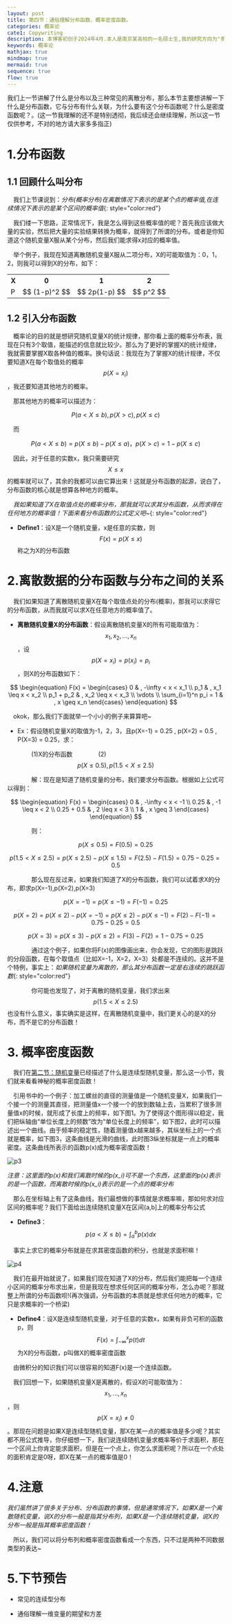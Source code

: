 ```yaml
---
layout: post
title: 第四节：通俗理解分布函数、概率密度函数。
categories: 概率论
cate1: Copywriting
description: 本博客初创于2024年4月.本人是南京某高校的一名硕士生,我的研究方向为"多模态学习"(数学专业).
keywords: 概率论
mathjax: true
mindmap: true
mermaid: true
sequence: true
flow: true
---
```


我们上一节讲解了什么是分布以及三种常见的离散分布，那么本节主要想讲解一下什么是分布函数，它与分布有什么关联，为什么要有这个分布函数呢？什么是密度函数呢？。(这一节我理解的还不是特别透彻，我后续还会继续理解，所以这一节仅供参考，不对的地方请大家多多指正)

# 1.分布函数
## 1.1 回顾什么叫分布
&emsp;我们上节课说到：*分布(概率分布)在离散情况下表示的是某个点的概率值,在连续情况下表示的是某个区间的概率值*{: style="color:red"}

&emsp;我们缕一下思路，正常情况下，我是怎么得到这些概率值的呢？首先我应该做大量的实验，然后把大量的实验结果转换为概率，就得到了所谓的分布。或者是你知道这个随机变量X服从某个分布，然后我们能求得x对应的概率值。

&emsp;举个例子，我现在知道离散随机变量X服从二项分布，X的可能取值为：0，1，2，则我可以得到X的分布，如下：

<table align="center">
  <tr>
    <th>X</th>
    <th>0</th>
    <th>1</th>
    <th>2</th>
  </tr>
  <tr>
    <td>P</td>
    <td>$$ (1-p)^2 $$</td>
    <td>$$ 2p(1-p) $$</td>
    <td>$$ p^2 $$</td>
  </tr>
</table>

## 1.2 引入分布函数
&emsp;概率论的目的就是想研究随机变量X的统计规律，那你看上面的概率分布表，我现在只有3个取值，能描述的信息就比较少。那么为了更好的掌握X的统计规律，我就需要掌握X取各种值的概率。换句话说：我现在为了掌握X的统计规律，不仅要知道X在每个取值处的概率$$p(X=x_i)$$，我还要知道其他地方的概率。

&emsp;那其他地方的概率可以描述为：

$$P(a< X \leq b) , p(X>c) , p(X\leq c)$$

&emsp;而

$$P(a< X\leq b) = p(X\leq b) - p(X\leq a)，p(X>c) = 1-p(X\leq c)$$

&emsp;因此，对于任意的实数x，我只需要研究$${X\leq x}$$的概率就可以了，其余的我都可以由它算出来！这就是分布函数的起源，说白了，分布函数的核心就是想算各种地方的概率。

&emsp;*我如果知道了X在取值点处的概率分布，那我就可以求其分布函数，从而求得在任何地方的概率值！下面来看分布函数的公式定义吧~*{: style="color:red"}

* **Define1**：设X是一个随机变量，x是任意的实数，则$$F(x) = p(X\leq x)$$称之为X的分布函数

# 2.离散数据的分布函数与分布之间的关系

&emsp;我们如果知道了离散随机变量X在每个取值点处的分布(概率)，那我可以求得它的分布函数，从而我就可以求X在任意地方的概率值了。

* **离散随机变量X的分布函数**：假设离散随机变量X的所有可能取值为：$$x_1,x_2,...,x_n$$，设$$p(X=x_i) = p(x_i) = p_i$$，则X的分布函数如下：

$$
\begin{equation}
F(x) = 
\begin{cases}
0 & , -\infty < x < x_1 \\
p_1 & , x_1 \leq x < x_2 \\
p_1 + p_2 & , x_2 \leq x < x_3 \\
\vdots \\
\sum_{i=1}^n p_i = 1 & , x \geq x_n
\end{cases}
\end{equation}
$$

&emsp;okok，那么我们下面就举一个小小的例子来算算吧~

* Ex：假设随机变量X的取值为-1，2，3，且p(X=-1) = 0.25 , p(X=2) = 0.5 , P(X=3) = 0.25，求：

&emsp;&emsp;&emsp;&emsp;(1)X的分布函数
&emsp;&emsp;&emsp;&emsp;(2)$$p(X\leq 0.5) , p(1.5<X\leq 2.5)$$

&emsp;&emsp;&emsp;&emsp;解：现在是知道了随机变量的分布，我们要求分布函数。根据如上公式可以得到：

$$
\begin{equation}
F(x) = 
\begin{cases}
0 & , -\infty < x < -1 \\
0.25 & , -1 \leq x < 2 \\
0.25 + 0.5 & , 2 \leq x < 3 \\
1 & , x \geq 3
\end{cases}
\end{equation}
$$

&emsp;&emsp;&emsp;&emsp;则：

$$p(X\leq 0.5) = F(0.5) = 0.25 $$

$$p(1.5<X\leq 2.5) = p(X\leq 2.5) - p(X\leq 1.5) = F(2.5) - F(1.5) = 0.75-0.25=0.5$$

&emsp;&emsp;&emsp;&emsp;那么现在反过来，如果我们知道了X的分布函数，我们可以试着求X的分布，即求p(X=-1),p(X=2),p(X=3)

$$p(X=-1) = p(X\leq -1) = F(-1) = 0.25$$

$$p(X=2) = p(X\leq 2) - p(X=-1) = p(X\leq 2) - p(X\leq -1) = F(2) - F(-1) = 0.75-0.25=0.5$$

$$p(X=3) = p(X\leq 3) - p(X\leq 2)  = F(3) - F(2) = 1-0.75=0.25$$

&emsp;&emsp;&emsp;&emsp;通过这个例子，如果你将F(x)的图像画出来，你会发现，它的图形是跳跃的分段函数，在每个取值点（比如X=-1，X=2，X=3）处都是不连续的。这并不是个特例，事实上：*如果随机变量为离散的，那么其分布函数一定是右连续的跳跃函数*{: style="color:red"}

&emsp;&emsp;&emsp;&emsp;你可能也发现了，对于离散的随机变量，我们求出来$$p(1.5<X\leq 2.5)$$也没有什么意义，事实确实是这样，在离散随机变量中，我们更关心的是X的分布，而不是它的分布函数！

# 3. 概率密度函数
&emsp;我们在[第二节：随机变量](https://lizimo-n.github.io///2024/04/11/%E6%A6%82%E7%8E%87%E8%AE%BA-%E9%9A%8F%E6%9C%BA%E5%8F%98%E9%87%8F/)已经描述了什么是连续型随机变量，那么这一小节，我们就来看看神秘的概率密度函数！

&emsp;引用书中的一个例子：加工螺丝的直径的测量值是一个随机变量X，如果我们一个接一个的测量其直径，把测量值x一个接一个的放到数轴上去，当累积了很多测量值x的时候，就形成了长度上的频率，如下图1。为了使得这个图形得以稳定，我们把纵轴由“单位长度上的频数”改为“单位长度上的频率”，如下图2，此时可以描述出一个曲线。由于频率的稳定性，随着测量值x越来越多，其纵坐标上的一个点就是概率，如下图3，这条曲线是光滑的曲线，此时图3纵坐标就是一点上的概率密度。这条曲线所表示的函数p(x)成为概率密度函数！

![p3](/images/posts/概率论第四节3.jpg)

*注意：这里面的p(x)和我们离散时候的p(x_i)可不是一个东西，这里面的p(x)表示的是一个函数，而离散时候的p(x_i)表示的是一个点的概率分布*

&emsp;那么在坐标轴上有了这条曲线，我们最想做的事情就是求概率嘛，那如何求对应区间的概率呢？我们下面给出连续随机变量X在区间(a,b]上的概率分布公式

* **Define3**：$$p(a<X\leq b) = \int_{a}^bp(x)dx$$

&emsp;事实上求它的概率分布就是在求其密度函数的积分，也就是求面积嘛！

![p4](/images/posts/概率论第四节4.jpg)

&emsp;我们在最开始就说了，如果我们现在知道了X的分布，然后我们能把每一个连续小区间的概率分布求出来，但是我现在想求任何区间的概率分布，怎么办呢？那就整上所谓的分布函数呗!(再次强调，分布函数的本质就是想求任何地方的概率，它只是求概率的一个桥梁)

* **Define4**：设X是连续型随机变量，对于任意的实数x，如果有非负可积的函数p，则$$F(x) = \int_{-\infty}^{x} p(t)dt$$为X的分布函数，p叫做X的概率密度函数

&emsp;由微积分的知识我们可以很容易的知道F(x)是一个连续函数。

&emsp;我们回想一下，如果随机变量X是离散的，假设X的可能取值为：$$x_1,...,x_n$$，则$$p(X=x_i)\neq 0$$。那现在问题是如果X是连续型随机变量，那X在某一点的概率值是多少呢？其实都不用公式推导，你仔细想一下，我们说连续随机变量求概率等价于求面积，那在一个区间上你肯定能求面积，但是在一个点上，你怎么求面积呢？所以在一个点处的面积肯定是0呀，即X在某一点的概率值是0！

# 4.注意
*我们虽然讲了很多关于分布、分布函数的事情，但是通常情况下，如果X是一个离散随机变量，说X的分布一般是指其分布列，如果X是一个连续随机变量，说X的分布一般是指其概率密度函数！*

&emsp;所以，我们可以将分布列和概率密度函数看成一个东西，只不过是两种不同数据类型的表达~

# 5.下节预告
* 常见的连续型分布

* 通俗理解一维变量的期望和方差
